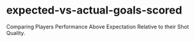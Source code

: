 # expected-vs-actual-goals-scored
Comparing Players Performance Above Expectation Relative to their Shot Quality.
